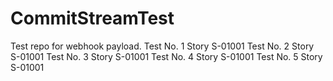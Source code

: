 # CommitStreamTest
Test repo for webhook payload.
Test No. 1 Story S-01001
Test No. 2 Story S-01001
Test No. 3 Story S-01001
Test No. 4 Story S-01001
Test No. 5 Story S-01001

